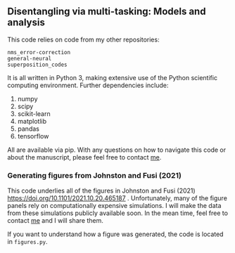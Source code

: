 
## Disentangling via multi-tasking: Models and analysis

This code relies on code from my other repositories:

```
nms_error-correction
general-neural
superposition_codes
```

It is all
written in Python 3, making
extensive use of the Python scientific computing environment. Further
dependencies include:
1. numpy  
2. scipy  
3. scikit-learn
4. matplotlib  
5. pandas  
6. tensorflow  

All are available via pip. With any questions on how to navigate this code or
about the manuscript, please
feel free to contact [me](https://wj2.github.io/).

### Generating figures from Johnston and Fusi (2021)
This code underlies all of the figures in Johnston and Fusi
(2021) https://doi.org/10.1101/2021.10.20.465187 . Unfortunately, many of the
figure panels rely on computationally expensive simulations. I will make the
data from these simulations publicly available soon. In 
the mean time, feel free to contact [me](https://wj2.github.io/) and I will
share them. 

If you want to understand how a figure was generated, the code is located 
in ```figures.py```. 
